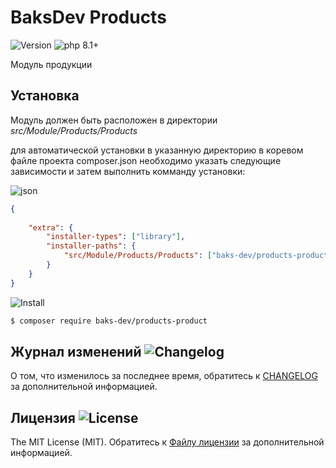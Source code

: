 # BaksDev Products

![Version](https://img.shields.io/badge/version-v0.0.1-blue) ![php 8.1+](https://img.shields.io/badge/php-min%208.1-red.svg)

Модуль продукции

## Установка

Модуль должен быть расположен в директории *src/Module/Products/Products*

для автоматической установки в указанную директорию в коревом файле проекта composer.json необходимо указать следующие
зависимости и затем выполнить комманду установки:

![json](https://img.shields.io/badge/Json-green)

``` json
{
   
    "extra": {
        "installer-types": ["library"],
        "installer-paths": {
            "src/Module/Products/Products": ["baks-dev/products-product"]
        }
    }
}
```

![Install](https://img.shields.io/badge/composer-green)

``` bash
$ composer require baks-dev/products-product
```

## Журнал изменений ![Changelog](https://img.shields.io/badge/changelog-yellow)

О том, что изменилось за последнее время, обратитесь к [CHANGELOG](CHANGELOG.md) за дополнительной информацией.

## Лицензия ![License](https://img.shields.io/badge/MIT-green)

The MIT License (MIT). Обратитесь к [Файлу лицензии](LICENSE.md) за дополнительной информацией.


